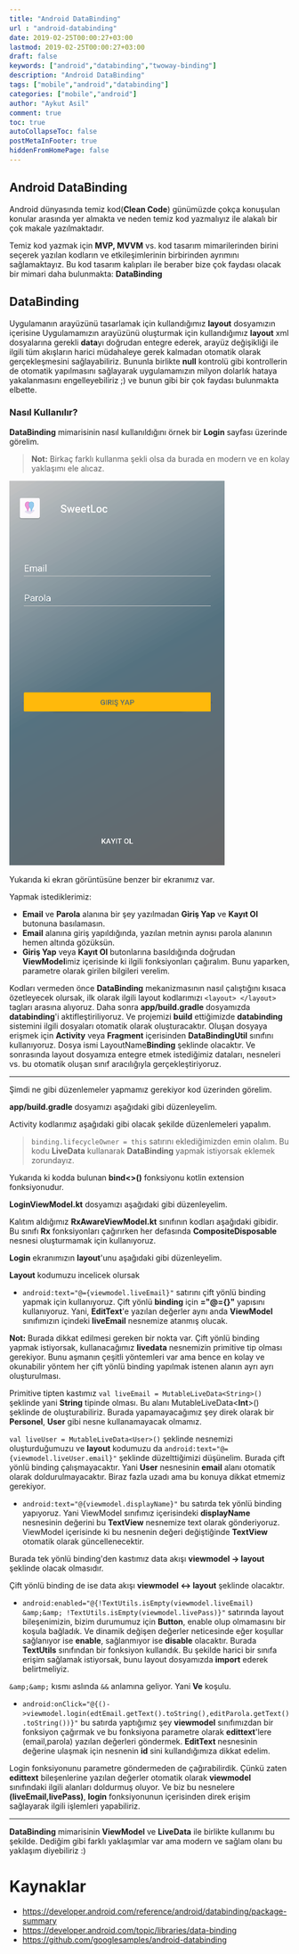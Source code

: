 ```yaml
---
title: "Android DataBinding"
url : "android-databinding"
date: 2019-02-25T00:00:27+03:00
lastmod: 2019-02-25T00:00:27+03:00
draft: false
keywords: ["android","databinding","twoway-binding"]
description: "Android DataBinding"
tags: ["mobile","android","databinding"]
categories: ["mobile","android"]
author: "Aykut Asil"
comment: true
toc: true
autoCollapseToc: false
postMetaInFooter: true
hiddenFromHomePage: false
---
```


## Android DataBinding

Android dünyasında temiz kod(**Clean Code**) günümüzde çokça konuşulan konular arasında yer almakta ve neden temiz kod yazmalıyız ile alakalı bir çok makale yazılmaktadır.

Temiz kod yazmak için **MVP, MVVM** vs. kod tasarım mimarilerinden birini seçerek yazılan kodların ve etkileşimlerinin birbirinden ayrımını sağlamaktayız. Bu kod tasarım kalıpları ile beraber bize çok faydası olacak bir mimari daha bulunmakta: **DataBinding**

## DataBinding

Uygulamanın arayüzünü tasarlamak için kullandığımız **layout** dosyamızın içerisine 
Uygulamamızın arayüzünü oluşturmak için kullandığımız **layout** xml dosyalarına gerekli **data**yı doğrudan entegre ederek, arayüz değişikliği ile ilgili tüm akışların harici müdahaleye gerek kalmadan otomatik olarak gerçekleşmesini sağlayabiliriz. Bununla birlikte **null** kontrolü gibi kontrollerin de otomatik yapılmasını sağlayarak uygulamamızın milyon dolarlık hataya yakalanmasını engelleyebiliriz ;) ve bunun gibi bir çok faydası bulunmakta elbette.

### Nasıl Kullanılır?

**DataBinding** mimarisinin nasıl kullanıldığını örnek bir **Login** sayfası üzerinde görelim.

> **Not:** Birkaç farklı kullanma şekli olsa da burada en modern ve en kolay yaklaşımı ele alıcaz.

![Login Screen](/img/android_databinding_sample_ss.png "SweetLoc Login Screen")

Yukarıda ki ekran görüntüsüne benzer bir ekranımız var.

Yapmak istediklerimiz:

- **Email** ve **Parola** alanına bir şey yazılmadan **Giriş Yap** ve **Kayıt Ol** butonuna basılamasın.
- **Email** alanına giriş yapıldığında, yazılan metnin aynısı parola alanının hemen altında gözüksün.
- **Giriş Yap** veya **Kayıt Ol** butonlarına basıldığında doğrudan **ViewModel**imiz içerisinde ki ilgili fonksiyonları çağıralım. Bunu yaparken, parametre olarak girilen bilgileri verelim.

Kodları vermeden önce **DataBinding** mekanizmasının nasıl çalıştığını kısaca özetleyecek olursak, ilk olarak ilgili layout kodlarımızı `<layout> </layout>` tagları arasına alıyoruz. Daha sonra **app/build.gradle** dosyamızda **databinding**'i aktifleştiriliyoruz. Ve projemizi **build** ettiğimizde **databinding** sistemini ilgili dosyaları otomatik olarak oluşturacaktır. Oluşan dosyaya erişmek için **Activity** veya **Fragment** içerisinden **DataBindingUtil** sınıfını kullanıyoruz. Dosya ismi LayoutName**Binding** şeklinde olacaktır. Ve sonrasında layout dosyamıza entegre etmek istediğimiz dataları, nesneleri vs. bu otomatik oluşan sınıf aracılığıyla gerçekleştiriyoruz.

---

Şimdi ne gibi düzenlemeler yapmamız gerekiyor kod üzerinden görelim.

**app/build.gradle** dosyamızı aşağıdaki gibi düzenleyelim.
<script src="https://gist.github.com/aykuttasil/4c92b3b4f770d1a64ae3e5de0eaba102.js"></script>

Activity kodlarımız aşağıdaki gibi olacak şekilde düzenlemeleri yapalım.
<script src="https://gist.github.com/aykuttasil/5a1c82abaa5e8638880c8a552e5fd1c4.js"></script>

> `binding.lifecycleOwner = this` satırını eklediğimizden emin olalım. Bu kodu **LiveData** kullanarak **DataBinding** yapmak istiyorsak eklemek zorundayız.

Yukarıda ki kodda bulunan **bind<>()** fonksiyonu kotlin extension fonksiyonudur.
<script src="https://gist.github.com/aykuttasil/6117974f91a0312b248d976e6479aa76.js"></script>

**LoginViewModel.kt** dosyamızı aşağıdaki gibi düzenleyelim.
<script src="https://gist.github.com/aykuttasil/063671e6353b61954daeeef52c12eed5.js"></script>

Kalıtım aldığımız **RxAwareViewModel.kt** sınıfının kodları aşağıdaki gibidir. Bu sınıfı **Rx** fonksiyonları çağırırken her defasında **CompositeDisposable** nesnesi oluşturmamak için kullanıyoruz.
<script src="https://gist.github.com/aykuttasil/ff97723de6f9182f00369f1eb64adb8b.js"></script>

**Login** ekranımızın **layout**'unu aşağıdaki gibi düzenleyelim.
<script src="https://gist.github.com/aykuttasil/064ab78950d9a62bedd2228a70b67903.js"></script>

**Layout** kodumuzu incelicek olursak

- `android:text="@={viewmodel.liveEmail}"` satırını çift yönlü binding yapmak için kullanıyoruz. Çift yönlü **binding** için **="@={}"** yapısını kullanıyoruz.
Yani, **EditText**'e yazılan değerler aynı anda **ViewModel** sınıfımızın içindeki **liveEmail** nesnemize atanmış olucak. 

**Not:** Burada dikkat edilmesi gereken bir nokta var. Çift yönlü binding yapmak istiyorsak, kullanacağımız **livedata** nesnemizin primitive tip olması gerekiyor. Bunu aşmanın çeşitli yöntemleri var ama bence en kolay ve okunabilir yöntem her çift yönlü binding yapılmak istenen alanın ayrı ayrı oluşturulması. 

Primitive tipten kastımız `val liveEmail = MutableLiveData<String>()` şeklinde yani **String** tipinde olması. Bu alanı MutableLiveData<**Int**>() şeklinde de oluşturabiliriz. Burada yapamayacağımız şey direk olarak bir **Personel**, **User** gibi nesne kullanamayacak olmamız.

`val liveUser = MutableLiveData<User>()` şeklinde nesnemizi oluşturduğumuzu ve **layout** kodumuzu da `android:text="@={viewmodel.liveUser.email}"` şeklinde düzelttiğimizi düşünelim. Burada çift yönlü binding çalışmayacaktır. Yani **User** nesnesinin **email** alanı otomatik olarak doldurulmayacaktır. Biraz fazla uzadı ama bu konuya dikkat etmemiz gerekiyor.

- `android:text="@{viewmodel.displayName}"` bu satırda tek yönlü binding yapıyoruz. Yani ViewModel sınıfımız içerisindeki **displayName** nesnesinin değerini bu **TextView** nesnemize text olarak gönderiyoruz. ViewModel içerisinde ki bu nesnenin değeri değiştiğinde **TextView** otomatik olarak güncellenecektir.

Burada tek yönlü binding'den kastımız data akışı **viewmodel -> layout** şeklinde olacak olmasıdır.

Çift yönlü binding de ise data akışı **viewmodel <-> layout** şeklinde olacaktır.

- `android:enabled="@{!TextUtils.isEmpty(viewmodel.liveEmail) &amp;&amp; !TextUtils.isEmpty(viewmodel.livePass)}"` satırında layout bileşenimizin, bizim durumumuz için **Button**, enable olup olmamasını bir koşula bağladık. Ve dinamik değişen değerler neticesinde eğer koşullar sağlanıyor ise **enable**, sağlanmıyor ise **disable** olacaktır. Burada **TextUtils** sınıfından bir fonksiyon kullandık. Bu şekilde harici bir sınıfa erişim sağlamak istiyorsak, bunu layout dosyamızda **import** ederek belirtmeliyiz.

`&amp;&amp;` kısmı aslında `&&` anlamına geliyor. Yani **Ve** koşulu.

- `android:onClick="@{()->viewmodel.login(edtEmail.getText().toString(),editParola.getText().toString())}"` bu satırda yaptığımız şey **viewmodel** sınıfımızdan bir fonksiyon çağırmak ve bu fonksiyona parametre olarak **edittext**'lere (email,parola) yazılan değerleri göndermek. **EditText** nesnesinin değerine ulaşmak için nesnenin **id** sini kullandığımıza dikkat edelim.

Login fonksiyonunu parametre göndermeden de çağırabilirdik. Çünkü zaten **edittext** bileşenlerine yazılan değerler otomatik olarak **viewmodel** sınıfındaki ilgili alanları doldurmuş oluyor. Ve biz bu nesnelere **(liveEmail,livePass)**, **login** fonksiyonunun içerisinden direk erişim sağlayarak ilgili işlemleri yapabiliriz.

---

**DataBinding** mimarisinin **ViewModel** ve **LiveData** ile birlikte kullanımı bu şekilde. Dediğim gibi farklı yaklaşımlar var ama modern ve sağlam olanı bu yaklaşım diyebiliriz :)

# Kaynaklar

- <https://developer.android.com/reference/android/databinding/package-summary>
- <https://developer.android.com/topic/libraries/data-binding>
- <https://github.com/googlesamples/android-databinding>
